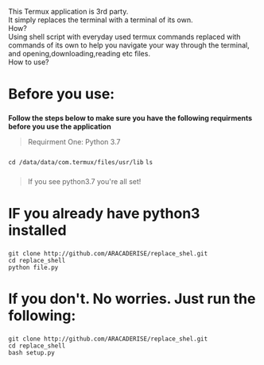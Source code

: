 This Termux application is 3rd party.
<br>
It simply replaces the terminal with a terminal of its own.
<br>
How?
<br>
Using shell script with everyday used termux commands replaced with commands of its own to help you navigate your way through
the terminal, and opening,downloading,reading etc files.
<br>
How to use?
<br>

# Before you use: #

### ###

__Follow the steps below to make sure you have the following requirments before you use the application__

> Requirment One: Python 3.7
### ###
``` cd /data/data/com.termux/files/usr/lib ```
``` ls ```
### ###
> If you see python3.7 you're all set!


# IF you already have python3 installed #

### ###

```
git clone http://github.com/ARACADERISE/replace_shel.git
cd replace_shell
python file.py
```
# If you don't. No worries. Just run the following: #

### ###

```
git clone http://github.com/ARACADERISE/replace_shel.git
cd replace_shell
bash setup.py
```
